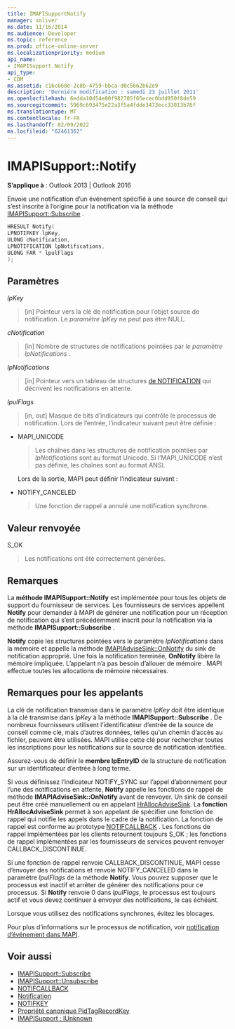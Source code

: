```yaml
---
title: IMAPISupportNotify
manager: soliver
ms.date: 11/16/2014
ms.audience: Developer
ms.topic: reference
ms.prod: office-online-server
ms.localizationpriority: medium
api_name:
- IMAPISupport.Notify
api_type:
- COM
ms.assetid: c16c668e-2c8b-4759-bbca-d0c5662b62e9
description: 'Derniére modification : samedi 23 juillet 2011'
ms.openlocfilehash: 6edda10d54e80f982785f65ecec0bdd950f8de59
ms.sourcegitcommit: 5969c693475e22a3f5a4fdde3473ecc33013b76f
ms.translationtype: MT
ms.contentlocale: fr-FR
ms.lasthandoff: 02/09/2022
ms.locfileid: "62461362"
---
```

# <a name="imapisupportnotify"></a>IMAPISupport::Notify

**S’applique à** : Outlook 2013 | Outlook 2016 
  
Envoie une notification d’un événement spécifié à une source de conseil qui s’est inscrite à l’origine pour la notification via la méthode [IMAPISupport::Subscribe](imapisupport-subscribe.md) . 
  
```cpp
HRESULT Notify(
LPNOTIFKEY lpKey,
ULONG cNotification,
LPNOTIFICATION lpNotifications,
ULONG FAR * lpulFlags
);
```

## <a name="parameters"></a>Paramètres

_lpKey_
  
> [in] Pointeur vers la clé de notification pour l’objet source de notification. Le  _paramètre lpKey_ ne peut pas être NULL. 
    
_cNotification_
  
> [in] Nombre de structures de notifications pointées par  _le paramètre lpNotifications_ . 
    
_lpNotifications_
  
> [in] Pointeur vers un tableau de structures [de NOTIFICATION](notification.md) qui décrivent les notifications en attente. 
    
_lpulFlags_
  
> [in, out] Masque de bits d’indicateurs qui contrôle le processus de notification. Lors de l’entrée, l’indicateur suivant peut être définie :
    
  - MAPI_UNICODE 
    
    > Les chaînes dans les structures de notification pointées par  _lpNotifications_ sont au format Unicode. Si l’MAPI_UNICODE n’est pas définie, les chaînes sont au format ANSI. 

    Lors de la sortie, MAPI peut définir l’indicateur suivant :
        
  - NOTIFY_CANCELED 
    
    > Une fonction de rappel a annulé une notification synchrone.
    
## <a name="return-value"></a>Valeur renvoyée

S_OK 
  
> Les notifications ont été correctement générées.
    
## <a name="remarks"></a>Remarques

La **méthode IMAPISupport::Notify** est implémentée pour tous les objets de support du fournisseur de services. Les fournisseurs de services appellent **Notify** pour demander à MAPI de générer une notification pour un réception de notification qui s’est précédemment inscrit pour la notification via la méthode **IMAPISupport::Subscribe** . 
  
**Notify** copie les structures pointées vers le paramètre  _lpNotifications_ dans la mémoire et appelle la méthode [IMAPIAdviseSink::OnNotify](imapiadvisesink-onnotify.md) du sink de notification approprié. Une fois la notification terminée, **OnNotify** libère la mémoire impliquée. L’appelant n’a pas besoin d’allouer de mémoire . MAPI effectue toutes les allocations de mémoire nécessaires. 
  
## <a name="notes-to-callers"></a>Remarques pour les appelants

La clé de notification transmise dans le paramètre _lpKey_ doit être identique à la clé transmise dans  _lpKey_ à la méthode **IMAPISupport::Subscribe** . De nombreux fournisseurs utilisent l’identificateur d’entrée de la source de conseil comme clé, mais d’autres données, telles qu’un chemin d’accès au fichier, peuvent être utilisées. MAPI utilise cette clé pour rechercher toutes les inscriptions pour les notifications sur la source de notification identifiée. 
  
Assurez-vous de définir le **membre lpEntryID** de la structure de notification sur un identificateur d’entrée à long terme. 
  
Si vous définissez l’indicateur NOTIFY_SYNC sur l’appel d’abonnement pour l’une des notifications en attente, **Notify** appelle les fonctions de rappel de méthode **IMAPIAdviseSink::OnNotify** avant de renvoyer. Un sink de conseil peut être créé manuellement ou en appelant [HrAllocAdviseSink](hrallocadvisesink.md). La **fonction HrAllocAdviseSink** permet à son appelant de spécifier une fonction de rappel qui  notifie les appels dans le cadre de la notification. La fonction de rappel est conforme au prototype [NOTIFCALLBACK](notifcallback.md) . Les fonctions de rappel implémentées par les clients retournent toujours S_OK ; les fonctions de rappel implémentées par les fournisseurs de services peuvent renvoyer CALLBACK_DISCONTINUE. 
  
Si une fonction de rappel renvoie CALLBACK_DISCONTINUE, MAPI cesse d’envoyer des notifications et renvoie NOTIFY_CANCELED dans le paramètre _lpulFlags_ de la méthode **Notify**. Vous pouvez supposer que le processus est inactif et arrêter de générer des notifications pour ce processus. Si **Notify** renvoie 0 dans  _lpulFlags_, le processus est toujours actif et vous devez continuer à envoyer des notifications, le cas échéant.
  
Lorsque vous utilisez des notifications synchrones, évitez les blocages.
  
Pour plus d’informations sur le processus de notification, voir [notification d’événement dans MAPI](event-notification-in-mapi.md). 
  
## <a name="see-also"></a>Voir aussi

- [IMAPISupport::Subscribe](imapisupport-subscribe.md)  
- [IMAPISupport::Unsubscribe](imapisupport-unsubscribe.md)  
- [NOTIFCALLBACK](notifcallback.md) 
- [Notification](notification.md)  
- [NOTIFKEY](notifkey.md)  
- [Propriété canonique PidTagRecordKey](pidtagrecordkey-canonical-property.md)  
- [IMAPISupport : IUnknown](imapisupportiunknown.md)

